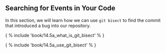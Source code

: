 ## Searching for Events in Your Code

In this section, we will learn how we can use `git bisect` to find the commit that introduced a bug into our repository.

{ % include 'book/14.5a_what_is_git_bisect' % }

{ % include 'book/14.5a_use_git_bisect' % }
